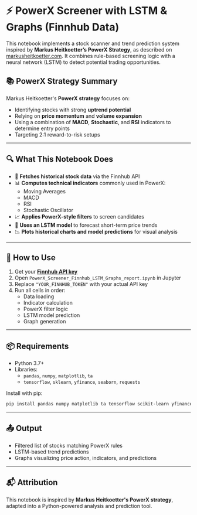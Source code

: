 
# ⚡ PowerX Screener with LSTM & Graphs (Finnhub Data)

This notebook implements a stock scanner and trend prediction system inspired by **Markus Heitkoetter’s PowerX Strategy**, as described on [markusheitkoetter.com](https://markusheitkoetter.com/). It combines rule-based screening logic with a neural network (LSTM) to detect potential trading opportunities.

## 📚 PowerX Strategy Summary

Markus Heitkoetter's **PowerX strategy** focuses on:
- Identifying stocks with strong **uptrend potential**
- Relying on **price momentum** and **volume expansion**
- Using a combination of **MACD**, **Stochastic**, and **RSI** indicators to determine entry points
- Targeting 2:1 reward-to-risk setups

---

## 🔍 What This Notebook Does

- 🧠 **Fetches historical stock data** via the Finnhub API
- 📊 **Computes technical indicators** commonly used in PowerX:
  - Moving Averages
  - MACD
  - RSI
  - Stochastic Oscillator
- 📈 **Applies PowerX-style filters** to screen candidates
- 🔮 **Uses an LSTM model** to forecast short-term price trends
- 📉 **Plots historical charts and model predictions** for visual analysis

---

## 🔧 How to Use

1. Get your **[Finnhub API key](https://finnhub.io)**
2. Open `PowerX_Screener_Finnhub_LSTM_Graphs_report.ipynb` in Jupyter
3. Replace `"YOUR_FINNHUB_TOKEN"` with your actual API key
4. Run all cells in order:
   - Data loading
   - Indicator calculation
   - PowerX filter logic
   - LSTM model prediction
   - Graph generation

---

## 📦 Requirements

- Python 3.7+
- Libraries:
  - `pandas`, `numpy`, `matplotlib`, `ta`
  - `tensorflow`, `sklearn`, `yfinance`, `seaborn`, `requests`

Install with pip:
```bash
pip install pandas numpy matplotlib ta tensorflow scikit-learn yfinance seaborn requests
```

---

## 📤 Output

- Filtered list of stocks matching PowerX rules
- LSTM-based trend predictions
- Graphs visualizing price action, indicators, and predictions

---

## 📬 Attribution

This notebook is inspired by **Markus Heitkoetter's PowerX strategy**, adapted into a Python-powered analysis and prediction tool.
